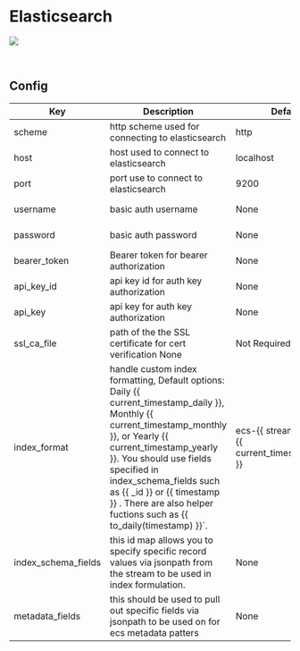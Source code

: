 # Elasticsearch

![](https://static-www.elastic.co/v3/assets/bltefdd0b53724fa2ce/blt280217a63b82a734/6202d3378b1f312528798412/elastic-logo.svg)

<br/>

## Config

| Key | Description | Default | Required |
| --- | --- | --- | --- | 
| scheme | http scheme used for connecting to elasticsearch | http | Required |
| host | host used to connect to elasticsearch | localhost | Required |
| port | port use to connect to elasticsearch | 9200 | Required |
| username | basic auth username | None | Not Required |
| password | basic auth password | None | Not Required |
| bearer_token | Bearer token for bearer authorization | None | Not Required |
| api_key_id | api key id for auth key authorization | None | Not Required |
| api_key | api key for auth key authorization | None | Not Required |
| ssl_ca_file | path of the the SSL certificate for cert verification  None | Not Required |
| index_format |  handle custom index formatting,  Default options: Daily {{ current_timestamp_daily }}, Monthly {{ current_timestamp_monthly }}, or Yearly {{ current_timestamp_yearly }}. You should use fields specified in index_schema_fields such as {{ _id }} or {{ timestamp }} . There are also helper fuctions such as {{ to_daily(timestamp) }}`. | ecs-{{ stream_name }}-{{ current_timestamp_daily }} | Not Required |
| index_schema_fields | this id map allows you to specify specific record values via jsonpath from the stream to be used in index formulation. | None | Not Required |
| metadata_fields | this should be used to pull out specific fields via jsonpath to be used on for ecs metadata patters| None | Not Required |
